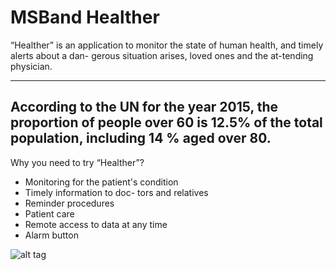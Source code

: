 # MSBand Healther
“Healther” is an application to monitor the state of human health, and timely alerts about a dan- gerous situation arises, loved ones and the at-tending physician.

---
According to the UN for the year 2015, the proportion of people over 60 is 12.5% of the total population, including 14 % aged over 80.
---

Why you need to try “Healther”?
- Monitoring for the patient's condition
- Timely information to doc- tors and relatives
- Reminder procedures
- Patient care
- Remote access to data at any time
- Alarm button

![alt tag](http://s020.radikal.ru/i709/1607/85/59bdccca0af7.png "Screenshot")
